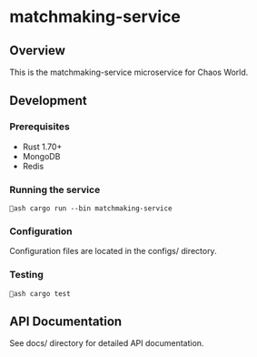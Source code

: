 # matchmaking-service

## Overview
This is the matchmaking-service microservice for Chaos World.

## Development

### Prerequisites
- Rust 1.70+
- MongoDB
- Redis

### Running the service
`ash
cargo run --bin matchmaking-service
`

### Configuration
Configuration files are located in the configs/ directory.

### Testing
`ash
cargo test
`

## API Documentation
See docs/ directory for detailed API documentation.
